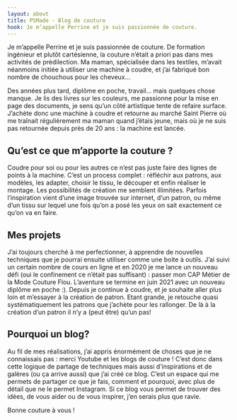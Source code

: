 ```yaml
---
layout: about
title: PSMade - Blog de couture
hook: Je m’appelle Perrine et je suis passionnée de couture.
---
```


Je m’appelle Perrine et je suis passionnée de couture. De formation ingénieur et plutôt cartésienne, la couture n’était a priori pas dans mes activités de prédilection. Ma maman, spécialisée dans les textiles, m’avait néanmoins initiée à utiliser une machine à coudre, et j’ai fabriqué bon nombre de chouchous pour les cheveux…

Des années plus tard, diplôme en poche, travail… mais quelques chose manque. Je lis des livres sur les couleurs, me passionne pour la mise en page des documents, je sens qu’un côté artistique tente de refaire surface. J’achète donc une machine à coudre et retourne au marché Saint Pierre où me traînait régulièrement ma maman quand j’étais jeune, mais où je ne suis pas retournée depuis près de 20 ans : la machine est lancée.

## Qu’est ce que m’apporte la couture ?

Coudre pour soi ou pour les autres ce n’est pas juste faire des lignes de points à la machine. C’est un process complet : réfléchir aux patrons, aux modèles, les adapter, choisir le tissu, le découper et enfin réaliser le montage. Les possibilités de création me semblent illimitées. Parfois l’inspiration vient d’une image trouvée sur internet, d’un patron, ou même d’un tissu sur lequel une fois qu’on a posé les yeux on sait exactement ce qu’on va en faire.

## Mes projets

J’ai toujours cherché à me perfectionner, à apprendre de nouvelles techniques que je pourrai ensuite utiliser comme une boite à outils. J’ai suivi un certain nombre de cours en ligne et en 2020 je me lance un nouveau défi (oui le confinement ce n’était pas suffisant) : passer mon CAP Métier de la Mode Couture Flou. L’aventure se termine en juin 2021 avec un nouveau diplôme en poche :).
Depuis je continue à coudre, et je souhaite aller plus loin et m’essayer à la création de patron. Etant grande, je retouche quasi systématiquement les patrons que j’achète pour les rallonger. De là à la création d’un patron il n’y a (peut être) qu’un pas!

## Pourquoi un blog?

Au fil de mes réalisations, j’ai appris énormément de choses que je ne connaissais pas : merci Youtube et les blogs de couture ! C’est donc dans cette logique de partage de techniques mais aussi d’inspirations et de galères (ou ça arrive aussi) que j’ai créé ce blog. C’est un espace qui me permets de partager ce que je fais, comment et pourquoi, avec plus de détail que ne le permet Instagram. Si ce blog vous permet de trouver des idées, de vous aider ou de vous inspirer, j’en serais plus que ravie.

Bonne couture à vous !
